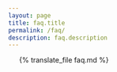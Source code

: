 ```yaml
---
layout: page
title: faq.title
permalink: /faq/
description: faq.description
---
```


{% translate_file faq.md %}

<style>
  h3 {
    margin-bottom: 0;
  }
  h3::before {
    content: '\f059';
    font-family: 'Font Awesome 5 Free';
    margin-right: 8px;
    color: #34a2df;
  }
  p {
    margin-top: 6px;
    padding-left: calc(1em + 8px);
  }
  .main {
    max-width: 800px;
    margin: auto auto;
    padding: 0 24px;
  }
</stye>
